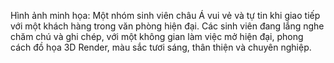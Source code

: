 Hình ảnh minh họa: Một nhóm sinh viên châu Á vui vẻ và tự tin khi giao tiếp với một khách hàng trong văn phòng hiện đại. Các sinh viên đang lắng nghe chăm chú và ghi chép, với một không gian làm việc mở hiện đại, phong cách đồ họa 3D Render, màu sắc tươi sáng, thân thiện và chuyên nghiệp.